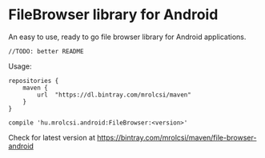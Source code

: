 # FileBrowser library for Android
An easy to use, ready to go file browser library for Android applications.

    //TODO: better README

Usage:
```
repositories {
    maven {
        url  "https://dl.bintray.com/mrolcsi/maven" 
    }
}

compile 'hu.mrolcsi.android:FileBrowser:<version>'
```

Check for latest version at https://bintray.com/mrolcsi/maven/file-browser-android
